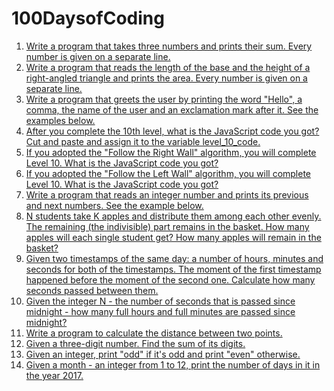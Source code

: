 # 100DaysofCoding

1) [Write a program that takes three numbers and prints their sum. Every number is given on a separate line.
](https://github.com/ashwinvishal26/100DaysofCoding/blob/master/1%201%20Input%20print%20Sum%20of%20three%20numbers.md)
2) [Write a program that reads the length of the base and the height of a right-angled triangle and prints the area. Every number is given on a separate line.](https://github.com/ashwinvishal26/100DaysofCoding/blob/master/1%202%20Input%20print%20Area%20of%20right%20triangle.md)
3) [Write a program that greets the user by printing the word "Hello", a comma, the name of the user and an exclamation mark after it. See the examples below.
](https://github.com/ashwinvishal26/100DaysofCoding/blob/master/1%203%20Input%20print%20Hello%20Harry.md)
4) [After you complete the 10th level, what is the JavaScript code you got? 
Cut and paste and assign it to the variable level_10_code.](https://github.com/ashwinvishal26/100DaysofCoding/blob/master/0%201%20Level10.md)
5) [If you adopted the "Follow the Right Wall" algorithm, you will complete Level 10. 
What is the JavaScript code you got? ](https://github.com/ashwinvishal26/100DaysofCoding/blob/master/0%202%20HugRight.md)
6) [If you adopted the "Follow the Left Wall" algorithm, you will complete Level 10. 
What is the JavaScript code you got? ](https://github.com/ashwinvishal26/100DaysofCoding/blob/master/0%203%20HugLeft.md)
7) [Write a program that reads an integer number and prints its previous and next numbers. See the example below.
](https://github.com/ashwinvishal26/100DaysofCoding/blob/master/1%204%20Input%20print%20Previous%20and%20next.md)
8) [N students take K apples and distribute them among each other evenly. The remaining (the indivisible) part remains in the basket. How many apples will each single student get? How many apples will remain in the basket?](https://github.com/ashwinvishal26/100DaysofCoding/blob/master/1%205%20Input%20print%20Apple%20sharing.md)
9) [Given two timestamps of the same day: a number of hours, minutes and seconds for both of the timestamps. The moment of the first timestamp happened before the moment of the second one. Calculate how many seconds passed between them.](https://github.com/ashwinvishal26/100DaysofCoding/blob/master/1%207%20Input%20print%20Two%20timestamps.md)
10) [Given the integer N - the number of seconds that is passed since midnight - how many full hours and full minutes are passed since midnight?](https://github.com/ashwinvishal26/100DaysofCoding/blob/master/1%206%20Input%20print%20Hours%20and%20minutes.md)
11) [Write a program to calculate the distance between two points.](https://github.com/ashwinvishal26/100DaysofCoding/blob/master/1%208%20Input%20print%20TwoPoints.md)
12) [Given a three-digit number. Find the sum of its digits.](https://github.com/ashwinvishal26/100DaysofCoding/blob/master/2%205%20Numbers%20Sum%20of%20digits.md)
13) [Given an integer, print "odd" if it's odd and print "even" otherwise.](https://github.com/ashwinvishal26/100DaysofCoding/blob/master/3%201%20If%20else%20Odd%20or%20even.md)
14) [Given a month - an integer from 1 to 12, print the number of days in it in the year 2017.](https://github.com/ashwinvishal26/100DaysofCoding/blob/master/3%209%20If%20else%20Days%20in%20month.md)
